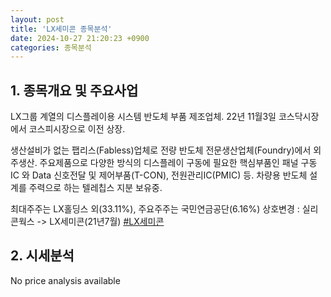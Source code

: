 ```yaml
---
layout: post
title: 'LX세미콘 종목분석'
date: 2024-10-27 21:20:23 +0900
categories: 종목분석
---
```


## 1. 종목개요 및 주요사업

LX그룹 계열의 디스플레이용 시스템 반도체 부품 제조업체. 22년 11월3일 코스닥시장에서 코스피시장으로 이전 상장.

생산설비가 없는 팹리스(Fabless)업체로 전량 반도체 전문생산업체(Foundry)에서 외주생산. 주요제품으로 다양한 방식의 디스플레이 구동에 필요한 핵심부품인 패널 구동 IC 와 Data 신호전달 및 제어부품(T-CON), 전원관리IC(PMIC) 등. 차량용 반도체 설계를 주력으로 하는 텔레칩스 지분 보유중.

최대주주는 LX홀딩스 외(33.11%), 주요주주는 국민연금공단(6.16%) 상호변경 : 실리콘웍스 -> LX세미콘(21년7월)
[#LX세미콘](#)

## 2. 시세분석

No price analysis available
